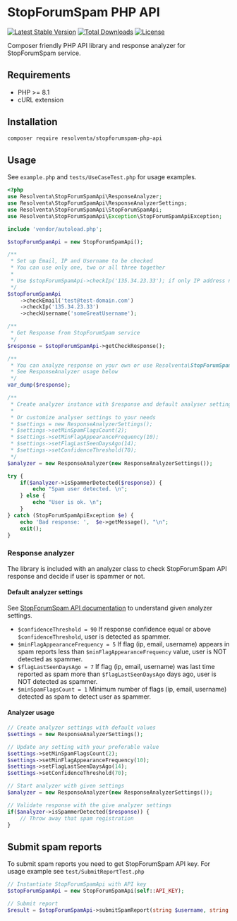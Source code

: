 # StopForumSpam PHP API

[![Latest Stable Version](https://poser.pugx.org/resolventa/stopforumspam-php-api/v/stable)](https://packagist.org/packages/resolventa/stopforumspam-php-api)
[![Total Downloads](https://poser.pugx.org/resolventa/stopforumspam-php-api/downloads)](https://packagist.org/packages/resolventa/stopforumspam-php-api)
[![License](https://poser.pugx.org/resolventa/stopforumspam-php-api/license)](https://packagist.org/packages/resolventa/stopforumspam-php-api)

Composer friendly PHP API library and response analyzer for StopForumSpam service.

## Requirements

* PHP >= 8.1
* cURL extension

## Installation

```bash
composer require resolventa/stopforumspam-php-api
```

## Usage

See `example.php` and `tests/UseCaseTest.php` for usage examples.

```php
<?php
use Resolventa\StopForumSpamApi\ResponseAnalyzer;
use Resolventa\StopForumSpamApi\ResponseAnalyzerSettings;
use Resolventa\StopForumSpamApi\StopForumSpamApi;
use Resolventa\StopForumSpamApi\Exception\StopForumSpamApiException;

include 'vendor/autoload.php';

$stopForumSpamApi = new StopForumSpamApi();

/**
 * Set up Email, IP and Username to be checked
 * You can use only one, two or all three together
 *
 * Use $stopForumSpamApi->checkIp('135.34.23.33'); if only IP address need to be checked
 */
$stopForumSpamApi
    ->checkEmail('test@test-domain.com')
    ->checkIp('135.34.23.33')
    ->checkUsername('someGreatUsername');

/**
 * Get Response from StopForumSpam service
 */
$response = $stopForumSpamApi->getCheckResponse();

/**
 * You can analyze response on your own or use Resolventa\StopForumSpamApi\ResponseAnalyzer to make decision
 * See ResponseAnalyzer usage below
 */
var_dump($response);

/**
 * Create analyzer instance with $response and default analyser settings
 *
 * Or customize analyser settings to your needs
 * $settings = new ResponseAnalyzerSettings();
 * $settings->setMinSpamFlagsCount(2);
 * $settings->setMinFlagAppearanceFrequency(10);
 * $settings->setFlagLastSeenDaysAgo(14);
 * $settings->setConfidenceThreshold(70);
 */
$analyzer = new ResponseAnalyzer(new ResponseAnalyzerSettings());

try {
    if($analyzer->isSpammerDetected($response)) {
        echo "Spam user detected. \n";
    } else {
        echo "User is ok. \n";
    }
} catch (StopForumSpamApiException $e) {
    echo 'Bad response: ',  $e->getMessage(), "\n";
    exit();
}
```

### Response analyzer
The library is included with an analyzer class to check StopForumSpam API response and
decide if user is spammer or not.

#### Default analyzer settings
See [StopForumSpam API documentation](https://www.stopforumspam.com/usage) to understand 
given analyzer settings.
* `$confidenceThreshold = 90` If response confidence equal or above `$confidenceThreshold`, user 
   is detected as spammer.
* `$minFlagAppearanceFrequency = 5` If flag (ip, email, username) appears in spam reports 
   less than `$minFlagAppearanceFrequency` value, user is NOT detected as spammer.
* `$flagLastSeenDaysAgo = 7` If flag (ip, email, username) was last time reported as spam 
   more than `$flagLastSeenDaysAgo` days ago, user is NOT detected as spammer.
* `$minSpamFlagsCount = 1` Minimum number of flags (ip, email, username) detected as spam
  to detect user as spammer. 

#### Analyzer usage
```php
// Create analyzer settings with default values
$settings = new ResponseAnalyzerSettings();

// Update any setting with your preferable value
$settings->setMinSpamFlagsCount(2);
$settings->setMinFlagAppearanceFrequency(10);
$settings->setFlagLastSeenDaysAgo(14);
$settings->setConfidenceThreshold(70);

// Start analyzer with given settings
$analyzer = new ResponseAnalyzer(new ResponseAnalyzerSettings());

// Validate response with the give analyzer settings
if($analyzer->isSpammerDetected($response)) {
    // Throw away that spam registration
}
```

## Submit spam reports
To submit spam reports you need to get StopForumSpam API key.
For usage example see `test/SubmitReportTest.php`

```php
// Instantiate StopForumSpamApi with API key
$stopForumSpamApi = new StopForumSpamApi(self::API_KEY);

// Submit report
$result = $stopForumSpamApi->submitSpamReport(string $username, string $ip, string $email, string $evidence);
```